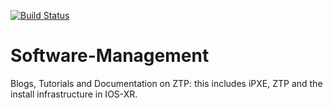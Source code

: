 [![Build Status](https://travis-ci.org/xrdocs/ztp.svg?branch=gh-pages)](https://travis-ci.org/xrdocs/ztp)

# Software-Management
Blogs, Tutorials and Documentation on ZTP: this includes iPXE, ZTP and the install infrastructure in IOS-XR.
